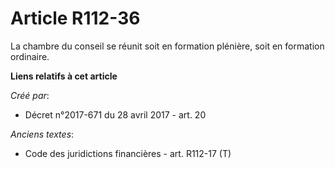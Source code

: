 # Article R112-36

La chambre du conseil se réunit soit en formation plénière, soit en formation ordinaire.

**Liens relatifs à cet article**

_Créé par_:

  - Décret n°2017-671 du 28 avril 2017 - art. 20

_Anciens textes_:

  - Code des juridictions financières - art. R112-17 (T)
